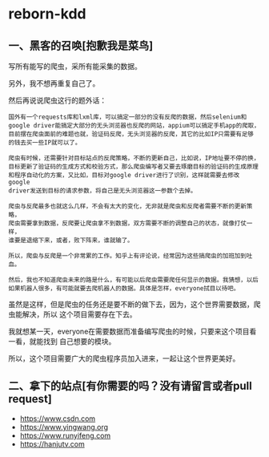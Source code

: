 # reborn-kdd

## 一、黑客的召唤[抱歉我是菜鸟]

写所有能写的爬虫，采所有能采集的数据。

另外，我不想再重复自己了。

然后再说说爬虫这行的题外话：

    国外有一个requests库和lxml库，可以搞定一部分的没有反爬的数据，然后selenium和
    google driver能搞定大部分的无头浏览器也反爬的网站，appium可以搞定手机app的爬取，
    目前摆在爬虫面前的难题也就，验证码反爬，无头浏览器的反爬，其它的比如IP只需要有足够
    的钱去买一些IP就可以了。
    
    爬虫有时候，还需要针对目标站点的反爬策略，不断的更新自己，比如说，IP地址要不停的换，
    目标更新了验证码的生成方式和校验方式，那么爬虫编写者又要去琢磨目标的验证码的生成原理
    和程序自动化的方案，又比如，目标对google driver进行了识别，这样就需要去修改google
    driver发送到目标的请求参数，将自己是无头浏览器这一参数个去掉。
    
    爬虫与反爬最多也就这么几样，不会有太大的变化，无非就是爬虫和反爬者需要不断的更新策略，
    爬虫需要拿到数据，反爬要让爬虫拿不到数据，双方需要不断的调整自己的状态，就像打仗一样，
    谁要是退缩下来，或者，败下阵来，谁就输了。
    
    所以，爬虫与反爬是一个非常累的工作。知乎上有评论说，经常因为这些搞爬虫的加班加到吐血。
    
    然后，我也不知道爬虫未来的路是什么，有可能以后爬虫需要爬任何显示的数据。我猜想，以后
    如果机器人很多，有可能就要去爬机器人的数据。具体是怎样，everyone拭目以待吧。

虽然是这样，但是爬虫的任务还是要不断的做下去，因为，这个世界需要数据，爬虫能解决，所以
这个项目需要存在下去。

我就想某一天，everyone在需要数据而准备编写爬虫的时候，只要来这个项目看一看，就能找到
自己想要的模块。

所以，这个项目需要广大的爬虫程序员加入进来，一起让这个世界更美好。

## 二、拿下的站点[有你需要的吗？没有请留言或者pull request]

* https://www.csdn.com
* https://www.yingwang.org
* https://www.runyifeng.com
* https://hanjutv.com